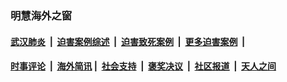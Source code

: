 
### 明慧海外之窗

####  [武汉肺炎](indexes/365.md?t=02051500) &nbsp;|&nbsp;  [迫害案例综述](indexes/328.md?t=02051500) &nbsp;|&nbsp; [迫害致死案例](indexes/277.md?t=02051500)  &nbsp;|&nbsp; [更多迫害案例](indexes/81.md?t=02051500)  &nbsp;|&nbsp; 
####  [时事评论](indexes/251.md?t=02051500) &nbsp;|&nbsp; [海外简讯](indexes/245.md?t=02051500)&nbsp;|&nbsp;  [社会支持](indexes/140.md?t=02051500) &nbsp;|&nbsp; [褒奖决议](indexes/282.md?t=02051500) &nbsp;|&nbsp; [社区报道](indexes/91.md?t=02051500)  &nbsp;|&nbsp; [天人之间](indexes/78.md?t=02051500) 


